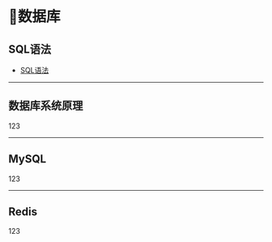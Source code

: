 #  📑数据库

## SQL语法

- [SQL语法](数据库/SQL语法.md)

***

## 数据库系统原理

123

***

## MySQL

123

***

## Redis

123
